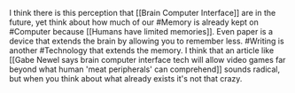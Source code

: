 I think there is this perception that [[Brain Computer Interface]] are in the future, yet think about how much of our #Memory is already kept on #Computer because [[Humans have limited memories]]. Even paper is a device that extends the brain by allowing you to remember less. #Writing is another #Technology that extends the memory. I think that an article like [[Gabe Newel says brain computer interface tech will allow video games far beyond what human 'meat peripherals' can comprehend]] sounds radical, but when you think about what already exists it's not that crazy. 
